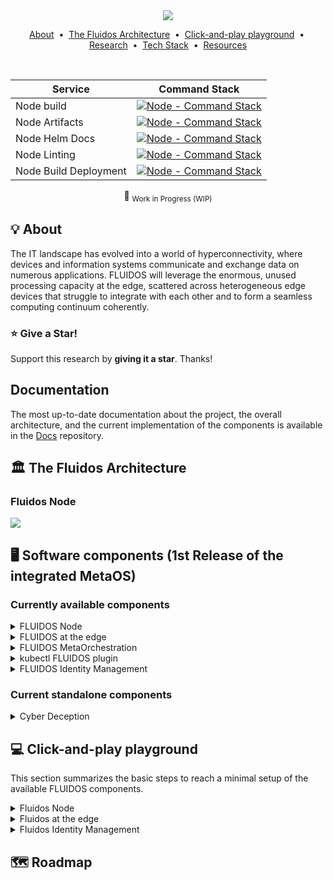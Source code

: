 <div style="text-align:center"><img src=".assets/img/fluidos-banner.png" style="max-width: 60%;"/></div>


<p align="center">
  <a href="#bulb-about">About</a> &nbsp;&bull;&nbsp;
  <a href="#classical_building-the-fluidos-architecture">The Fluidos Architecture</a> &nbsp;&bull;&nbsp;
  <a href="#computer-click-and-play-playground">Click-and-play playground</a> &nbsp;&bull;&nbsp;
  <a href="#mag_right-research">Research</a> &nbsp;&bull;&nbsp;
  <a href="#toolbox-tech-stack">Tech Stack</a> &nbsp;&bull;&nbsp;
  <a href="#book-references-and-resources">Resources</a>
</p>

<br>

<div align="center">

|Service|Command Stack|
|---------------|:----------------------------------------------------------------------------------------------------------------------------------------------------------------------------------------------------------------------------------------:
| Node build      |          [![Node - Command Stack](https://github.com/fluidos-project/node/actions/workflows/build.yaml/badge.svg)](https://github.com/fluidos-project/node/actions/workflows/build.yaml)
| Node Artifacts     |          [![Node - Command Stack](https://github.com/fluidos-project/node/actions/workflows/check_artifacts.yaml/badge.svg)](https://github.com/fluidos-project/node/actions/workflows/check_artifacts.yaml)
| Node Helm Docs     |          [![Node - Command Stack](https://github.com/fluidos-project/node/actions/workflows/check-helm-documentation.yml/badge.svg)](https://github.com/fluidos-project/node/actions/workflows/check-helm-documentation.yml)
| Node Linting    |          [![Node - Command Stack](https://github.com/fluidos-project/node/actions/workflows/lint.yaml/badge.svg)](https://github.com/fluidos-project/node/actions/workflows/lint.yaml)
| Node Build Deployment    |          [![Node - Command Stack](https://github.com/fluidos-project/node/actions/workflows/pages/pages-build-deployment/badge.svg)](https://github.com/fluidos-project/node/actions/workflows/pages/pages-build-deployment)


 :construction: <sub>Work in Progress (WIP)</sub>

</div>


## :bulb: About

The IT landscape has evolved into a world of hyperconnectivity, where devices and information systems communicate and exchange data on numerous applications. FLUIDOS will leverage the enormous, unused processing capacity at the edge, scattered across heterogeneous edge devices that struggle to integrate with each other and to form a seamless computing continuum coherently.

### :star: Give a Star!

Support this research by **giving it a star**. Thanks!

## Documentation

The most up-to-date documentation about the project, the overall architecture, and the current implementation of the components is available in the [Docs](https://github.com/fluidos-project/Docs) repository.

## :classical_building: The Fluidos Architecture

### Fluidos Node
<div><img src=".assets/img/fluidos-node.png" style="max-width: 50%;"/></div>


## :desktop_computer: Software components (1st Release of the integrated MetaOS)

### Currently available components

<details>
    <summary> FLUIDOS Node </summary>

- A component that can consist of either a single device or a set of devices, primarily serving as a representation of a Kubernetes cluster. It is managed by a single Kubernetes Control Plane. For additional information, check the [FLUIDOS node repository](https://github.com/fluidos-project/node).

- [FLUIDOS Node 1st Release](https://github.com/fluidos-project/node/releases/tag/v0.0.3)

</details>


<details>
    <summary> FLUIDOS at the edge</summary>

- FLUIDOS at the edge: a minimal architecture for running the FLUIDOS components at the edge of the network on some STM boards, leveraging KubeEdge. For additional information, check the [FLUIDOS at the Edge repository](https://github.com/fluidos-project/fluidos-edge).

- [FLUIDOS at the edge 1st Release](https://github.com/fluidos-project/fluidos-edge/releases/tag/v0.1)

</details>

<details>
    <summary> FLUIDOS MetaOrchestration</summary>

- FLUIDOS meta-orchestration:
    This component provides functionality to perform intent-based meta orchestration of workloads within FLUIDOS continuum.
    The component relies on the functionality provided by the FLUIDOS node (see above) to perform resource discovery and acquisition.
    The project itself is extensible, allowing the definition of specific models, or rule/heuristics, for the orchestration of the deployed workloads. For additional information, check the [FLUIDOS model-based Meta Orchestration repository](https://github.com/fluidos-project/fluidos-modelbased-metaorchestrator/).

- [FLUIDOS meta-orchestration 1st Release](https://github.com/fluidos-project/fluidos-modelbased-metaorchestrator/releases/tag/v0.0.3)

</details>

<details>
    <summary> kubectl FLUIDOS plugin</summary>

- kubectl FLUIDOS plugin:
    This project provides an extension (plugin) to kubectl to seamlessly interact with FLUIDOS components, namely meta-orchestrator(s).
    The project is developed using Python, and it acts as a bridge between traditional kubernetes requests and the one processed by the model-based meta orchestrator.
    Note that the pluging also allows interaction with the MSPL-based meta-orchestrator, thus providing a developer a single tool for transparently interacting with the FLUIDOS components. For additional information, check the [kubectl FLUIDOS plugin](https://github.com/fluidos-project/kubectl-fluidos-plugin/).

- [kubectl FLUIDOS plugin 1st Release](https://github.com/fluidos-project/kubectl-fluidos-plugin/releases/tag/0.0.1)

</details>

<details>
    <summary> FLUIDOS Identity Management</summary>

- FLUIDOS Identity Management:
    This component consists in an Aries agent modified for use dp-abc cryptography combined with Hyperledger Fabric as VDR to provide a very powerful interface when working with DID's, issuing VCredentials or using smart contracts. 
    These tools will help to secure any scenario that may occur in FLUIDOS and bring us an API with which we can, among other things; issue VCredentials, create DIDs for FLUIDS entities, create Verifiable Presentations from VCredentials and verify said VCredentials/VPresentations. For additional information, check the [Fluidos Identity Management Aries Framework](https://github.com/fluidos-project/idm-fluidos-aries-framework-go).

- [FLUIDOS Identity Management 1st Release](https://github.com/fluidos-project/idm-fluidos-aries-framework-go/releases/tag/v.1.0.0)

</details>

### Current standalone components

<details>
    <summary> Cyber Deception </summary>

- A component to provide Cloud Native Cyber Deception as a service, thus enhancing the overall security of the FLUIDOS ecosystem. For additional information, check the [Cyber Deception repository](https://github.com/fluidos-project/cyber-deception).

- [Cyber Deception 1st Release](https://github.com/fluidos-project/cyber-deception/releases/tag/v0.0.1)

</details>

## :computer: Click-and-play playground
This section summarizes the basic steps to reach a minimal setup of the available FLUIDOS components.

<details>
    <summary> Fluidos Node </summary>

### Fluidos Node

- You can set up a FLUIDOS Node testbed using KIND (Kubernetes in Docker), which represents the simplest method to install this software on your local machine. [Begin your journey here.](https://github.com/fluidos-project/node/tree/main/testbed/kind).

</details>

<details>
    <summary> Fluidos at the edge </summary>

### Fluidos at the edge

- A minimal architecture for running the FLUIDOS components at the edge of the network on some STM boards, leveraging KubeEdge.

</details>

<details>
    <summary> Fluidos Identity Management</summary>

### Fluidos Identity Management
- To build a functional demo of the component, check the following guide [Fluidos Identity Management Guideline](https://github.com/fluidos-project/idm-fluidos-aries-framework-go/blob/main/README.md).

</details>


## :world_map: Roadmap
